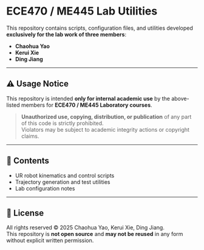 # ECE470 / ME445 Lab Utilities

This repository contains scripts, configuration files, and utilities developed **exclusively for the lab work of three members**:

- **Chaohua Yao**  
- **Kerui Xie**  
- **Ding Jiang**

---

## ⚠️ Usage Notice

This repository is intended **only for internal academic use** by the above-listed members for **ECE470 / ME445 Laboratory courses**.

> **Unauthorized use, copying, distribution, or publication** of any part of this code is strictly prohibited.  
> Violators may be subject to academic integrity actions or copyright claims.

---

## 📁 Contents

- UR robot kinematics and control scripts  
- Trajectory generation and test utilities  
- Lab configuration notes

---

## 🧩 License

All rights reserved © 2025 Chaohua Yao, Kerui Xie, Ding Jiang.  
This repository is **not open source** and **may not be reused** in any form without explicit written permission.
